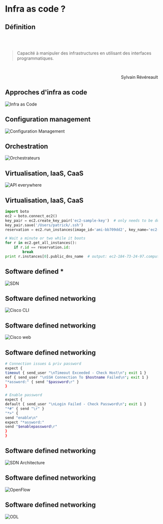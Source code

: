 # Infra as code ?

<!-- .slide: class="page-title" -->




## Définition

<br/>
<br/>

<blockquote>Capacité à manipuler des infrastructures en utilisant des interfaces programmatiques.</blockquote>

<br/>

<p style="text-align: right">Sylvain Révéreault</p>



## Approches d'infra as code

![Infra as Code](ressources/infra_as_code.png)



## Configuration management

![Configuration Management](ressources/configuration-management-tools.png)



## Orchestration

![Orchestrateurs](ressources/orchestrateurs.png)



## Virtualisation, IaaS, CaaS

![API everywhere](ressources/apis-apis-everywhere.png)



## Virtualisation, IaaS, CaaS

```python
import boto
ec2 = boto.connect_ec2()
key_pair = ec2.create_key_pair('ec2-sample-key')  # only needs to be done once
key_pair.save('/Users/patrick/.ssh')
reservation = ec2.run_instances(image_id='ami-bb709dd2', key_name='ec2-sample-key')

# Wait a minute or two while it boots
for r in ec2.get_all_instances():
    if r.id == reservation.id:
        break
print r.instances[0].public_dns_name  # output: ec2-184-73-24-97.compute-1.amazonaws.com
```



## Software defined *

![SDN](ressources/SDN.jpg)



## Software defined networking

![Cisco CLI](ressources/cisco-cli-cata.jpg)




## Software defined networking

![Cisco web](ressources/cisco-web.jpg)




## Software defined networking

```bash
# Connection issues & priv password
expect {
timeout { send_user "\nTimeout Exceeded - Check Host\n"; exit 1 }
eof { send_user "\nSSH Connection To $hostname Failed\n"; exit 1 }
"*assword:" { send "$password\r" }
}

# Enable password
expect {
default { send_user "\nLogin Failed - Check Password\n"; exit 1 }
"*#" { send "\r" }
"*>" {
send "enable\n"
expect "*assword:"
send "$enablepassword\r"
}
}
```



## Software defined networking

![SDN Architecture](ressources/sdn-architecture.png)



## Software defined networking

![OpenFlow](ressources/openflow.jpg)




## Software defined networking

![ODL](ressources/opendaylight.jpg)
